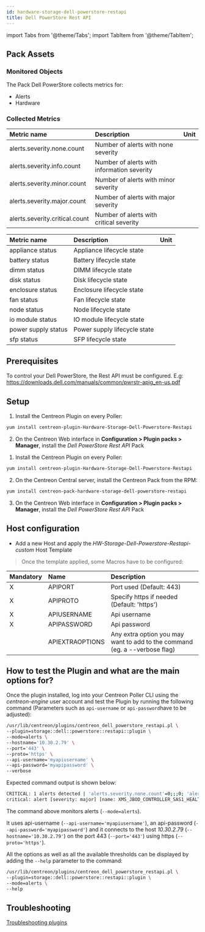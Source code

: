 ```yaml
---
id: hardware-storage-dell-powerstore-restapi
title: Dell PowerStore Rest API
---
```

import Tabs from '@theme/Tabs';
import TabItem from '@theme/TabItem';


## Pack Assets

### Monitored Objects

The Pack Dell PowerStore collects metrics for:
* Alerts
* Hardware

### Collected Metrics

<Tabs groupId="operating-systems">
<TabItem value="Alerts" label="Alerts">

| Metric name                    | Description                                | Unit |
| :----------------------------- | :----------------------------------------- | :--- |
| alerts.severity.none.count     | Number of alerts with none severity        |      |
| alerts.severity.info.count     | Number of alerts with information severity |      |
| alerts.severity.minor.count    | Number of alerts with minor severity       |      |
| alerts.severity.major.count    | Number of alerts with major severity       |      |
| alerts.severity.critical.count | Number of alerts with critical severity    |      |

</TabItem>
<TabItem value="Hardware" label="Hardware">

| Metric name         | Description                  | Unit |
| :------------------ | :--------------------------- | :--- |
| appliance status    | Appliance lifecycle state    |      |
| battery status      | Battery lifecycle state      |      |
| dimm status         | DIMM lifecycle state         |      |
| disk status         | Disk lifecycle state         |      |
| enclosure status    | Enclosure lifecycle state    |      |
| fan status          | Fan lifecycle state          |      |
| node status         | Node lifecycle state         |      |
| io module status    | IO module lifecycle state    |      |
| power supply status | Power supply lifecycle state |      |
| sfp status          | SFP lifecycle state          |      |

</TabItem>
</Tabs>

## Prerequisites

To control your Dell PowerStore, the Rest API must be configured.
E.g: https://downloads.dell.com/manuals/common/pwrstr-apig_en-us.pdf

## Setup

<Tabs groupId="licence-systems">
<TabItem value="Online IMP Licence & IT100 Editions" label="Online IMP Licence & IT100 Editions">

1. Install the Centreon Plugin on every Poller:

```bash
yum install centreon-plugin-Hardware-Storage-Dell-Powerstore-Restapi
```

2. On the Centreon Web interface in **Configuration > Plugin packs > Manager**, install the *Dell PowerStore Rest API* Pack

</TabItem>
<TabItem value="Offline IMP License" label="Offline IMP License">

1. Install the Centreon Plugin on every Poller:

```bash
yum install centreon-plugin-Hardware-Storage-Dell-Powerstore-Restapi
```

2. On the Centreon Central server, install the Centreon Pack from the RPM:

```bash
yum install centreon-pack-hardware-storage-dell-powerstore-restapi
```

3. On the Centreon Web interface in **Configuration > Plugin packs > Manager**, install the *Dell PowerStore Rest API* Pack

</TabItem>
</Tabs>

## Host configuration

* Add a new Host and apply the *HW-Storage-Dell-Powerstore-Restapi-custom* Host Template

> Once the template applied, some Macros have to be configured:

| Mandatory | Name            | Description                                                                |
| :-------- | :-------------- | :------------------------------------------------------------------------- |
| X         | APIPORT         | Port used (Default: 443)                                                   |
| X         | APIPROTO        | Specify https if needed (Default: 'https')                                 |
| X         | APIUSERNAME     | Api username                                                               |
| X         | APIPASSWORD     | Api password                                                               |
|           | APIEXTRAOPTIONS | Any extra option you may want to add to the command (eg. a --verbose flag) |

## How to test the Plugin and what are the main options for?

Once the plugin installed, log into your Centreon Poller CLI using the *centreon-engine* user account
and test the Plugin by running the following command (Parameters such as ```api-username``` or ```api-password```have to be adjusted):

```bash
/usr/lib/centreon/plugins/centreon_dell_powerstore_restapi.pl \
--plugin=storage::dell::powerstore::restapi::plugin \
--mode=alerts \
--hostname='10.30.2.79' \
--port='443' \
--proto='https' \
--api-username='myapiusername' \
--api-password='myapipassword' \
--verbose
```

Expected command output is shown below:

```bash
CRITICAL: 1 alerts detected | 'alerts.severity.none.count'=0;;;0; 'alerts.severity.info.count'=1;;;0; 'alerts.severity.minor.count'=0;;;0; 'alerts.severity.major.count'=1;;;0; 'alerts.severity.critical.count'=0;;;0; 'alerts.problems.current.count'=1;;;0;
critical: alert [severity: major] [name: XMS_JBOD_CONTROLLER_SAS1_HEALTH_LEVEL_LEVEL_1_CLEAR] [resource: ] 2021-09-08T08:13:14.804936+00:00
```

The command above monitors alerts (```--mode=alerts```).

It uses api-username (```--api-username='myapiusername'```), an api-password (```--api-password='myapipassword'```)
and it connects to the host _10.30.2.79_ (```--hostname='10.30.2.79'```)
on the port 443 (```--port='443'```) using https (```--proto='https'```).

All the options as well as all the available thresholds can be displayed by adding the  ```--help```
parameter to the command:

```bash
/usr/lib/centreon/plugins/centreon_dell_powerstore_restapi.pl \
--plugin=storage::dell::powerstore::restapi::plugin \
--mode=alerts \
--help
```

## Troubleshooting

[Troubleshooting plugins](../tutorials/troubleshooting-plugins#http-and-api-checks)
